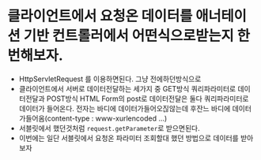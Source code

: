 # 클라이언트에서 요청온 데이터를 애너테이션 기반 컨트롤러에서 어떤식으로받는지 한번해보자.

- HttpServletRequest 를 이용하면된다. 그냥 전에하던방식으로
- 클라이언트에서 서버로 데이터전달하는 세가지 중 GET방식 쿼리파라미터로 데이터전달과 POST방식 HTML Form의 post로 데이터전달은 둘다 쿼리파라미터로 데이터가 들어온다. 전자는 바디에 데이터가들어오짆않는데 후잔느 바디에 데이터가들어옴(content-type : www-xurlencoded ...)
- 서블릿에서 했던것처럼 `request.getParameter`로 받으면된다.
- 이번에는 일단 서블릿에서 요청온 파라미터 조회할대 했던 방법으로 데이터를 받아보자

